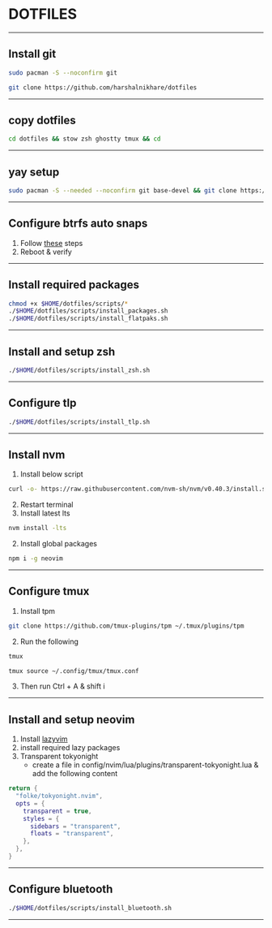 # DOTFILES

---

## Install git

```bash
sudo pacman -S --noconfirm git
```

```bash
git clone https://github.com/harshalnikhare/dotfiles
```

---

## copy dotfiles

```bash
cd dotfiles && stow zsh ghostty tmux && cd
```

---

## yay setup

```bash
sudo pacman -S --needed --noconfirm git base-devel && git clone https://aur.archlinux.org/yay.git && cd yay && makepkg -si && cd
```

---

## Configure btrfs auto snaps

1. Follow [these](https://discovery.endeavouros.com/encrypted-installation/btrfs-with-timeshift-snapshots-on-the-grub-menu/2022/02/) steps
2. Reboot & verify

---

## Install required packages

```bash
chmod +x $HOME/dotfiles/scripts/*
./$HOME/dotfiles/scripts/install_packages.sh
./$HOME/dotfiles/scripts/install_flatpaks.sh
```

---

## Install and setup zsh

```bash
./$HOME/dotfiles/scripts/install_zsh.sh
```

---

## Configure tlp

```bash
./$HOME/dotfiles/scripts/install_tlp.sh
```

---

## Install nvm

1. Install below script

```bash
curl -o- https://raw.githubusercontent.com/nvm-sh/nvm/v0.40.3/install.sh | bash
```

2. Restart terminal
3. Install latest lts

```bash
nvm install -lts
```

2. Install global packages

```bash
npm i -g neovim
```

---

## Configure tmux

1. Install tpm

```bash
git clone https://github.com/tmux-plugins/tpm ~/.tmux/plugins/tpm
```

2. Run the following

```bash
tmux
```

```bash
tmux source ~/.config/tmux/tmux.conf
```

3. Then run Ctrl + A & shift i

---

## Install and setup neovim

1. Install [lazyvim](https://www.lazyvim.org/installation)
2. install required lazy packages
3. Transparent tokyonight
   - create a file in config/nvim/lua/plugins/transparent-tokyonight.lua & add the following content

```lua
return {
  "folke/tokyonight.nvim",
  opts = {
    transparent = true,
    styles = {
      sidebars = "transparent",
      floats = "transparent",
    },
  },
}
```

---

## Configure bluetooth

```bash
./$HOME/dotfiles/scripts/install_bluetooth.sh
```

---
